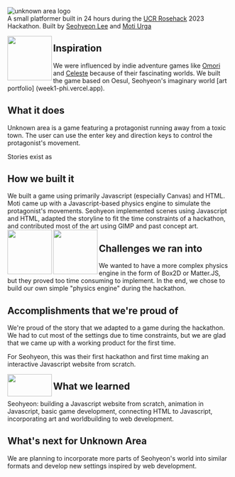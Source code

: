 ![unknown area logo](assets/unknownarea.png)
</br>A small platformer built in 24 hours during the [UCR Rosehack](https://rosehack.com/) 2023 Hackathon. Built by [Seohyeon Lee](https://github.com/seohyeon-lee-2025) and [Moti Urga](https://github.com/mgurga)

<img align="left" width="100" height="100" src="assets/protagonist_levels.png">

## Inspiration
We were influenced by indie adventure games like [Omori](https://www.omori-game.com/) and [Celeste](https://www.celestegame.com/) because of their fascinating worlds. We built the game based on Oesul, Seohyeon's imaginary world [art portfolio] (week1-phi.vercel.app).

## What it does
Unknown area is a game featuring a protagonist running away from a toxic town. The user can use the enter key and direction keys to control the protagonist's movement.

Stories exist as 

## How we built it
We built a game using primarily Javascript (especially Canvas) and HTML. Moti came up with a Javascript-based physics engine to simulate the protagonist's movements. Seohyeon implemented scenes using Javascript and HTML, adapted the storyline to fit the time constraints of a hackathon, and contributed most of the art using GIMP and past concept art. 
<img align="left" width="100" height="100" src="assets/storysharing.png">
<img align="left" width="100" height="100" src="assets/enemy.png">

## Challenges we ran into
 We wanted to have a more complex physics engine in the form of Box2D or Matter.JS, but they proved too time consuming to implement. In the end, we chose to build our own simple "physics engine" during the hackathon.

## Accomplishments that we're proud of
We're proud of the story that we adapted to a game during the hackathon. We had to cut most of the settings due to time constraints, but we are glad that we came up with a working product for the first time. 

For Seohyeon, this was their first hackathon and first time making an interactive Javascript website from scratch. 

<img align="left" width="100" height="50" src="assets/arrow.png">

## What we learned
Seohyeon: building a Javascript website from scratch, animation in Javascript, basic game development, connecting HTML to Javascript, incorporating art and worldbuilding to web development. 

## What's next for Unknown Area
We are planning to incorporate more parts of Seohyeon's world into similar formats and develop new settings inspired by web development. 
